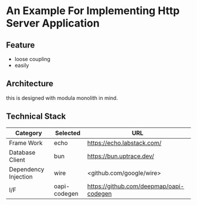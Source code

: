 # An Example For Implementing Http Server Application

## Feature

- loose coupling
- easily 

## Architecture

this is designed with modula monolith in mind.

## Technical Stack

| Category | Selected | URL |
| ---- | ---- | ---- |
| Frame Work | echo | <https://echo.labstack.com/> |
| Database Client | bun | <https://bun.uptrace.dev/> |
| Dependency Injection | wire | <github.com/google/wire> |
| I/F | oapi-codegen | <https://github.com/deepmap/oapi-codegen> |